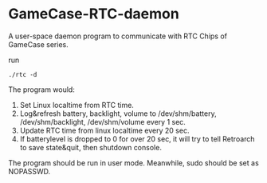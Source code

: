 # GameCase-RTC-daemon
A user-space daemon program to communicate with RTC Chips of GameCase series. 

run

    ./rtc -d

The program would:

1. Set Linux localtime from RTC time.
2. Log&refresh battery, backlight, volume to /dev/shm/battery, /dev/shm/backlight, /dev/shm/volume every 1 sec.
3. Update RTC time from linux localtime every 20 sec.
4. If batterylevel is dropped to 0 for over 20 sec, it will try to tell Retroarch to save state&quit, then shutdown console.

The program should be run in user mode. Meanwhile, sudo should be set as NOPASSWD.

